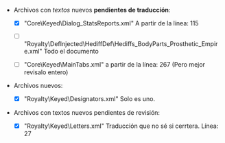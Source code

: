 
* Archivos con *textos* nuevos **pendientes de traducción**:

	* [x] "Core\Keyed\Dialog_StatsReports.xml"												A partir de la línea: 115
	* [ ] "Royalty\DefInjected\HediffDef\Hediffs_BodyParts_Prosthetic_Empire.xml"			Todo el documento	
	* [ ] "Core\Keyed\MainTabs.xml"															a partir de la línea: 267 (Pero mejor revisalo entero)		



* Archivos nuevos:

	* [x] "Royalty\Keyed\Designators.xml"				Solo es uno.

* Archivos con textos nuevos pendientes de revisión:

	* [x] "Royalty\Keyed\Letters.xml"														Traducción que no sé si cerrtera. Línea: 27

